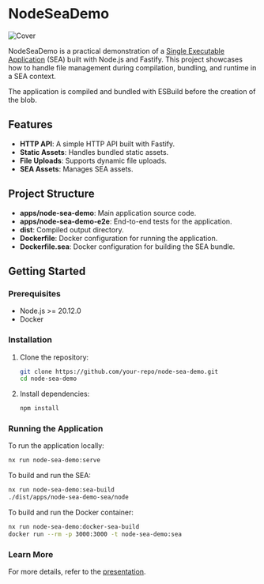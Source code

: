 # NodeSeaDemo

![Cover](https://s3.amazonaws.com/media-p.slid.es/uploads/2597861/images/11768513/pasted-from-clipboard.png)

NodeSeaDemo is a practical demonstration of a [Single Executable Application](https://nodejs.org/api/single-executable-applications.html) (SEA) built with Node.js and Fastify. This project showcases how to handle file management during compilation, bundling, and runtime in a SEA context.

The application is compiled and bundled with ESBuild before the creation of the blob.

## Features

- **HTTP API**: A simple HTTP API built with Fastify.
- **Static Assets**: Handles bundled static assets.
- **File Uploads**: Supports dynamic file uploads.
- **SEA Assets**: Manages SEA assets.

## Project Structure

- **apps/node-sea-demo**: Main application source code.
- **apps/node-sea-demo-e2e**: End-to-end tests for the application.
- **dist**: Compiled output directory.
- **Dockerfile**: Docker configuration for running the application.
- **Dockerfile.sea**: Docker configuration for building the SEA bundle.

## Getting Started

### Prerequisites

- Node.js >= 20.12.0
- Docker

### Installation

1. Clone the repository:

   ```sh
   git clone https://github.com/your-repo/node-sea-demo.git
   cd node-sea-demo
   ```

2. Install dependencies:

   ```sh
   npm install

   ```

### Running the Application

To run the application locally:

```sh
nx run node-sea-demo:serve
```

To build and run the SEA:

```sh
nx run node-sea-demo:sea-build
./dist/apps/node-sea-demo-sea/node
```

To build and run the Docker container:

```sh
nx run node-sea-demo:docker-sea-build
docker run --rm -p 3000:3000 -t node-sea-demo:sea
```

### Learn More

For more details, refer to the [presentation](https://slides.com/edouard_maleix/building-single-executable-applications-with-node-js).
